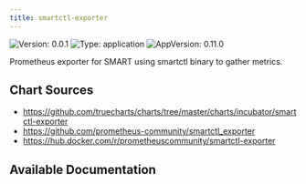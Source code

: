 ```yaml
---
title: smartctl-exporter
---
```


![Version: 0.0.1](https://img.shields.io/badge/Version-0.0.1-informational?style=flat-square) ![Type: application](https://img.shields.io/badge/Type-application-informational?style=flat-square) ![AppVersion: 0.11.0](https://img.shields.io/badge/AppVersion-0.11.0-informational?style=flat-square)

Prometheus exporter for SMART using smartctl binary to gather metrics.

## Chart Sources

- https://github.com/truecharts/charts/tree/master/charts/incubator/smartctl-exporter
- https://github.com/prometheus-community/smartctl_exporter
- https://hub.docker.com/r/prometheuscommunity/smartctl-exporter

## Available Documentation

